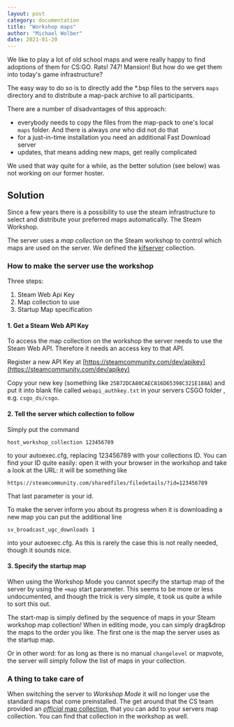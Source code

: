 ```yaml
---
layout: post
category: documentation
title: "Workshop maps"
author: "Michael Wolber"
date: 2021-01-20
---
```


We like to play a lot of old school maps and were really happy to find adoptions of them for CS:GO. Rats! 747! Mansion! But how do we get them into today's game infrastructure?

The easy way to do so is to directly add the *.bsp files to the servers `maps` directory and to distribute a map-pack archive to all participants.

There are a number of disadvantages of this approach:

 * everybody needs to copy the files from the map-pack to one's local `maps` folder. And there is always _one_ who did not do that
 * for a just-in-time installation you need an additional Fast Download server
 * updates, that means adding new maps, get really complicated

We used that way quite for a while, as the better solution (see below) was not working on our former hoster.

## Solution

Since a few years there is a possibility to use the steam infrastructure to select and distribute your preferred maps automatically. The Steam Workshop.

The server uses a _map collection_ on the Steam workshop to control which maps are used on the server. We defined the [kifserver](https://steamcommunity.com/sharedfiles/filedetails/?id=2187570436) collection.

### How to make the server use the workshop
Three steps:
1. Steam Web Api Key
2. Map collection to use
3. Startup Map specification


#### 1. Get a  Steam Web API Key

To access the map collection on the workshop the server needs to use the Steam Web API. Therefore it needs an access key to that API.

Register a new API Key at [https://steamcommunity.com/dev/apikey](https://steamcommunity.com/dev/apikey)

Copy your new  key (something like `25B72DCA80CAEC816D65398C321E188A`) and put it into blank file called `webapi_authkey.txt` in your servers CSGO folder , e.g. `csgo_ds/csgo`.


#### 2. Tell the server which collection to follow
Simply put the command

```
host_workshop_collection 123456789
```

to your autoexec.cfg, replacing 123456789 with your collections ID. You can find your ID quite easily: open it with your browser in the workshop and take a look at the URL: it will be something like
```
https://steamcommunity.com/sharedfiles/filedetails/?id=123456789
```
That last parameter is your id.

To make the server inform you about its progress when it is downloading a new map you can put the additional line
```
sv_broadcast_ugc_downloads 1
```
into your autoexec.cfg. As this is rarely the case this is not really needed, though it sounds nice.

#### 3. Specify the startup map

When using the Workshop Mode you cannot specify the startup map of the server by using the `+map` start parameter. This seems to be more or less undocumented, and though the trick is very simple, it took us quite a while to sort this out.

The start-map is simply defined by the sequence of maps in your Steam workshop map collection! When in editing mode, you can simply drag&drop the maps to the order you like. The first one is the map the server uses as the startup map.

Or in other word: for as long as there is no manual `changelevel` or mapvote, the server will simply follow the list of maps in your collection.

### A thing to take care of

 When switching the server to _Workshop Mode_ it will no longer use the standard maps that come preinstalled. The get around that the CS team provided an [_official_ map collection](https://steamcommunity.com/sharedfiles/filedetails/?id=264837167), that you can add to your servers map collection. You can find that collection in the workshop as well.


